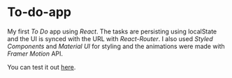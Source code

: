 # To-do-app

My first _To Do_ app using _React_. The tasks are persisting using localState and the UI is synced with the URL with _React-Router_. I also used _Styled Components_ and _Material UI_ for styling and the animations were made with _Framer Motion_ API.

You can test it out [here](https://sgrvl-to-do.netlify.app/).
